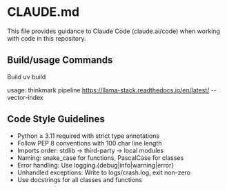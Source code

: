 # CLAUDE.md

This file provides guidance to Claude Code (claude.ai/code) when working with code in this repository.



## Build/usage Commands
Build
uv build

usage:
thinkmark pipeline https://llama-stack.readthedocs.io/en/latest/ --vector-index
## Code Style Guidelines
- Python ≥ 3.11 required with strict type annotations
- Follow PEP 8 conventions with 100 char line length
- Imports order: stdlib → third-party → local modules
- Naming: snake_case for functions, PascalCase for classes
- Error handling: Use logging.{debug|info|warning|error}
- Unhandled exceptions: Write to logs/crash.log, exit non-zero
- Use docstrings for all classes and functions

